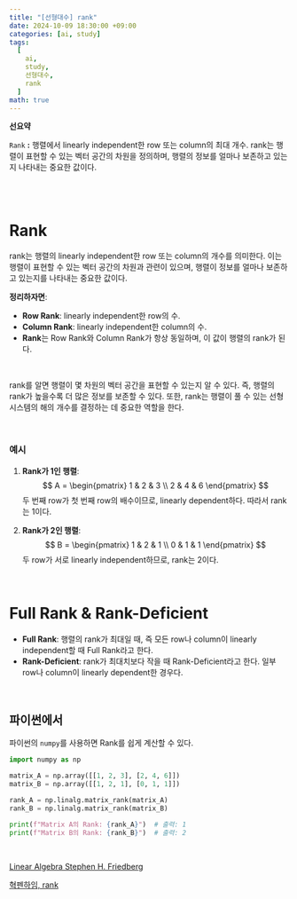 ```yaml
---
title: "[선형대수] rank"
date: 2024-10-09 18:30:00 +09:00
categories: [ai, study]
tags:
  [
    ai,
    study,
    선형대수,
    rank
  ]
math: true
---
```


**선요약**

`Rank` **:** 행렬에서 linearly independent한 row 또는 column의 최대 개수. rank는 행렬이 표현할 수 있는 벡터 공간의 차원을 정의하며, 행렬의 정보를 얼마나 보존하고 있는지 나타내는 중요한 값이다.

<br/>
<br/>

# **Rank**

rank는 행렬의 linearly independent한 row 또는 column의 개수를 의미한다. 이는 행렬이 표현할 수 있는 벡터 공간의 차원과 관련이 있으며, 행렬이 정보를 얼마나 보존하고 있는지를 나타내는 중요한 값이다.

**정리하자면**:
- **Row Rank**: linearly independent한 row의 수.
- **Column Rank**: linearly independent한 column의 수.
- **Rank**는 Row Rank와 Column Rank가 항상 동일하며, 이 값이 행렬의 rank가 된다.

<br/>

rank를 알면 행렬이 몇 차원의 벡터 공간을 표현할 수 있는지 알 수 있다. 즉, 행렬의 rank가 높을수록 더 많은 정보를 보존할 수 있다. 또한, rank는 행렬이 풀 수 있는 선형 시스템의 해의 개수를 결정하는 데 중요한 역할을 한다.

<br/>

### **예시**

1. **Rank가 1인 행렬**:
   $$
   A = \begin{pmatrix} 1 & 2 & 3 \\ 2 & 4 & 6 \end{pmatrix}
   $$
   두 번째 row가 첫 번째 row의 배수이므로, linearly dependent하다. 따라서 rank는 1이다.

2. **Rank가 2인 행렬**:
   $$
   B = \begin{pmatrix} 1 & 2 & 1 \\ 0 & 1 & 1 \end{pmatrix}
   $$
   두 row가 서로 linearly independent하므로, rank는 2이다.

<br/>

# **Full Rank & Rank-Deficient**

- **Full Rank**: 행렬의 rank가 최대일 때, 즉 모든 row나 column이 linearly independent할 때 Full Rank라고 한다.
- **Rank-Deficient**: rank가 최대치보다 작을 때 Rank-Deficient라고 한다. 일부 row나 column이 linearly dependent한 경우다.

<br/>

## **파이썬에서**

파이썬의 `numpy`를 사용하면 Rank를 쉽게 계산할 수 있다.

```python
import numpy as np

matrix_A = np.array([[1, 2, 3], [2, 4, 6]])
matrix_B = np.array([[1, 2, 1], [0, 1, 1]])

rank_A = np.linalg.matrix_rank(matrix_A)
rank_B = np.linalg.matrix_rank(matrix_B)

print(f"Matrix A의 Rank: {rank_A}")  # 출력: 1
print(f"Matrix B의 Rank: {rank_B}")  # 출력: 2
```

<br/>

[Linear Algebra Stephen H. Friedberg](https://g.co/kgs/PAu2zpL)

[혁펜하임, rank](https://youtu.be/HMST0Yc7EXE?si=TZmUo7388l7KFtM_)